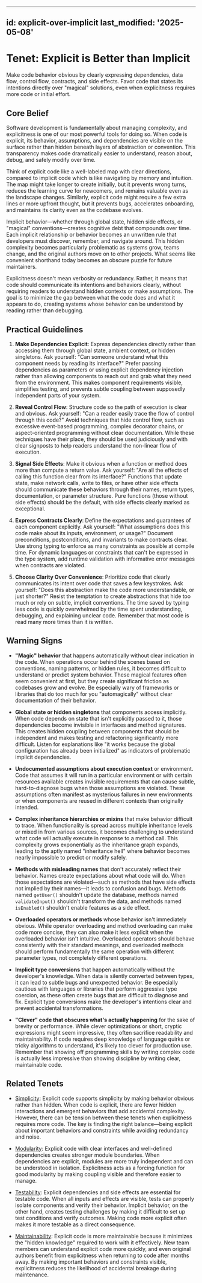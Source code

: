 ______________________________________________________________________

## id: explicit-over-implicit last_modified: '2025-05-08'

# Tenet: Explicit is Better than Implicit

Make code behavior obvious by clearly expressing dependencies, data flow, control flow,
contracts, and side effects. Favor code that states its intentions directly over
"magical" solutions, even when explicitness requires more code or initial effort.

## Core Belief

Software development is fundamentally about managing complexity, and explicitness is one
of our most powerful tools for doing so. When code is explicit, its behavior,
assumptions, and dependencies are visible on the surface rather than hidden beneath
layers of abstraction or convention. This transparency makes code dramatically easier to
understand, reason about, debug, and safely modify over time.

Think of explicit code like a well-labeled map with clear directions, compared to
implicit code which is like navigating by memory and intuition. The map might take
longer to create initially, but it prevents wrong turns, reduces the learning curve for
newcomers, and remains valuable even as the landscape changes. Similarly, explicit code
might require a few extra lines or more upfront thought, but it prevents bugs,
accelerates onboarding, and maintains its clarity even as the codebase evolves.

Implicit behavior—whether through global state, hidden side effects, or "magical"
conventions—creates cognitive debt that compounds over time. Each implicit relationship
or behavior becomes an unwritten rule that developers must discover, remember, and
navigate around. This hidden complexity becomes particularly problematic as systems
grow, teams change, and the original authors move on to other projects. What seems like
convenient shorthand today becomes an obscure puzzle for future maintainers.

Explicitness doesn't mean verbosity or redundancy. Rather, it means that code should
communicate its intentions and behaviors clearly, without requiring readers to
understand hidden contexts or make assumptions. The goal is to minimize the gap between
what the code does and what it appears to do, creating systems whose behavior can be
understood by reading rather than debugging.

## Practical Guidelines

1. **Make Dependencies Explicit**: Express dependencies directly rather than accessing
   them through global state, ambient context, or hidden singletons. Ask yourself: "Can
   someone understand what this component needs by reading its interface?" Prefer
   passing dependencies as parameters or using explicit dependency injection rather than
   allowing components to reach out and grab what they need from the environment. This
   makes component requirements visible, simplifies testing, and prevents subtle
   coupling between supposedly independent parts of your system.

1. **Reveal Control Flow**: Structure code so the path of execution is clear and
   obvious. Ask yourself: "Can a reader easily trace the flow of control through this
   code?" Avoid techniques that hide control flow, such as excessive event-based
   programming, complex decorator chains, or aspect-oriented programming without clear
   documentation. While these techniques have their place, they should be used
   judiciously and with clear signposts to help readers understand the non-linear flow
   of execution.

1. **Signal Side Effects**: Make it obvious when a function or method does more than
   compute a return value. Ask yourself: "Are all the effects of calling this function
   clear from its interface?" Functions that update state, make network calls, write to
   files, or have other side effects should communicate these behaviors through their
   names, return types, documentation, or parameter structure. Pure functions (those
   without side effects) should be the default, with side effects clearly marked as
   exceptional.

1. **Express Contracts Clearly**: Define the expectations and guarantees of each
   component explicitly. Ask yourself: "What assumptions does this code make about its
   inputs, environment, or usage?" Document preconditions, postconditions, and
   invariants to make contracts clear. Use strong typing to enforce as many constraints
   as possible at compile time. For dynamic languages or constraints that can't be
   expressed in the type system, add runtime validation with informative error messages
   when contracts are violated.

1. **Choose Clarity Over Convenience**: Prioritize code that clearly communicates its
   intent over code that saves a few keystrokes. Ask yourself: "Does this abstraction
   make the code more understandable, or just shorter?" Resist the temptation to create
   abstractions that hide too much or rely on subtle, implicit conventions. The time
   saved by typing less code is quickly overwhelmed by the time spent understanding,
   debugging, and explaining unclear code. Remember that most code is read many more
   times than it is written.

## Warning Signs

- **"Magic" behavior** that happens automatically without clear indication in the code.
  When operations occur behind the scenes based on conventions, naming patterns, or
  hidden rules, it becomes difficult to understand or predict system behavior. These
  magical features often seem convenient at first, but they create significant friction
  as codebases grow and evolve. Be especially wary of frameworks or libraries that do
  too much for you "automagically" without clear documentation of their behavior.

- **Global state or hidden singletons** that components access implicitly. When code
  depends on state that isn't explicitly passed to it, those dependencies become
  invisible in interfaces and method signatures. This creates hidden coupling between
  components that should be independent and makes testing and refactoring significantly
  more difficult. Listen for explanations like "it works because the global
  configuration has already been initialized" as indicators of problematic implicit
  dependencies.

- **Undocumented assumptions about execution context** or environment. Code that assumes
  it will run in a particular environment or with certain resources available creates
  invisible requirements that can cause subtle, hard-to-diagnose bugs when those
  assumptions are violated. These assumptions often manifest as mysterious failures in
  new environments or when components are reused in different contexts than originally
  intended.

- **Complex inheritance hierarchies or mixins** that make behavior difficult to trace.
  When functionality is spread across multiple inheritance levels or mixed in from
  various sources, it becomes challenging to understand what code will actually execute
  in response to a method call. This complexity grows exponentially as the inheritance
  graph expands, leading to the aptly named "inheritance hell" where behavior becomes
  nearly impossible to predict or modify safely.

- **Methods with misleading names** that don't accurately reflect their behavior. Names
  create expectations about what code will do. When those expectations are violated—such
  as methods that have side effects not implied by their names—it leads to confusion and
  bugs. Methods named `getUser()` shouldn't update the database, methods named
  `validateInput()` shouldn't transform the data, and methods named `isEnabled()`
  shouldn't enable features as a side effect.

- **Overloaded operators or methods** whose behavior isn't immediately obvious. While
  operator overloading and method overloading can make code more concise, they can also
  make it less explicit when the overloaded behavior isn't intuitive. Overloaded
  operators should behave consistently with their standard meanings, and overloaded
  methods should perform fundamentally the same operation with different parameter
  types, not completely different operations.

- **Implicit type conversions** that happen automatically without the developer's
  knowledge. When data is silently converted between types, it can lead to subtle bugs
  and unexpected behavior. Be especially cautious with languages or libraries that
  perform aggressive type coercion, as these often create bugs that are difficult to
  diagnose and fix. Explicit type conversions make the developer's intentions clear and
  prevent accidental transformations.

- **"Clever" code that obscures what's actually happening** for the sake of brevity or
  performance. While clever optimizations or short, cryptic expressions might seem
  impressive, they often sacrifice readability and maintainability. If code requires
  deep knowledge of language quirks or tricky algorithms to understand, it's likely too
  clever for production use. Remember that showing off programming skills by writing
  complex code is actually less impressive than showing discipline by writing clear,
  maintainable code.

## Related Tenets

- [Simplicity](simplicity.md): Explicit code supports simplicity by making behavior
  obvious rather than hidden. When code is explicit, there are fewer hidden interactions
  and emergent behaviors that add accidental complexity. However, there can be tension
  between these tenets when explicitness requires more code. The key is finding the
  right balance—being explicit about important behaviors and constraints while avoiding
  redundancy and noise.

- [Modularity](modularity.md): Explicit code with clear interfaces and well-defined
  dependencies creates stronger module boundaries. When dependencies are explicit,
  modules are more truly independent and can be understood in isolation. Explicitness
  acts as a forcing function for good modularity by making coupling visible and
  therefore easier to manage.

- [Testability](testability.md): Explicit dependencies and side effects are essential
  for testable code. When all inputs and effects are visible, tests can properly isolate
  components and verify their behavior. Implicit behavior, on the other hand, creates
  testing challenges by making it difficult to set up test conditions and verify
  outcomes. Making code more explicit often makes it more testable as a direct
  consequence.

- [Maintainability](maintainability.md): Explicit code is more maintainable because it
  minimizes the "hidden knowledge" required to work with it effectively. New team
  members can understand explicit code more quickly, and even original authors benefit
  from explicitness when returning to code after months away. By making important
  behaviors and constraints visible, explicitness reduces the likelihood of accidental
  breakage during maintenance.
